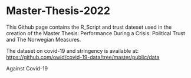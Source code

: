 # Master-Thesis-2022

This Github page contains the R_Script and trust dateset used in the creation of the Master Thesis: Performance During a Crisis: Political Trust and The Norwegian Measures.

The dataset on covid-19 and stringency is available at: https://github.com/owid/covid-19-data/tree/master/public/data

Against Covid-19





